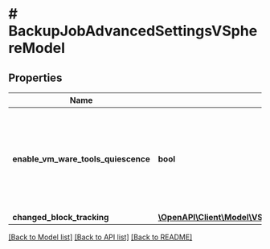 # # BackupJobAdvancedSettingsVSphereModel

## Properties

Name | Type | Description | Notes
------------ | ------------- | ------------- | -------------
**enable_vm_ware_tools_quiescence** | **bool** | If *true*, VMware Tools quiescence is enabled for freezing the VM file system and application data. | [optional]
**changed_block_tracking** | [**\OpenAPI\Client\Model\VSphereChangedBlockTrackingSettingsModel**](VSphereChangedBlockTrackingSettingsModel.md) |  | [optional]

[[Back to Model list]](../../README.md#models) [[Back to API list]](../../README.md#endpoints) [[Back to README]](../../README.md)
